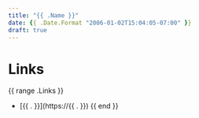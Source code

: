 ```yaml
---
title: "{{ .Name }}"
date: {{ .Date.Format "2006-01-02T15:04:05-07:00" }}
draft: true
---
```


# Links
{{ range .Links }}
- [{{ . }}](https://{{ . }})
{{ end }}
